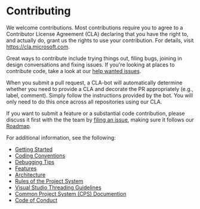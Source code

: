 # Contributing

We welcome contributions. Most contributions require you to agree to a Contributor License Agreement (CLA) declaring that you have the right to, and actually do, grant us the rights to use your contribution. For details, visit https://cla.microsoft.com.

Great ways to contribute include trying things out, filing bugs, joining in design conversations and fixing issues. If you're looking at places to contribute code, take a look at our [help wanted issues](https://github.com/dotnet/project-system/issues?q=is%3Aopen+is%3Aissue+label%3A%22Help+Wanted%22).

When you submit a pull request, a CLA-bot will automatically determine whether you need to provide a CLA and decorate the PR appropriately (e.g., label, comment). Simply follow the instructions provided by the bot. You will only need to do this once across all repositories using our CLA.

If you want to submit a feature or a substantial code contribution, please discuss it first with the the team by [filing an issue](https://github.com/dotnet/project-system/issues/new), making sure it follows our [Roadmap](docs/repo/roadmap.md).

For additional information, see the following:

- [Getting Started](docs/repo/getting-started.md)
- [Coding Conventions](docs/repo/coding-conventions.md)
- [Debugging Tips](docs/repo/debugging-tips.md)
- [Features](docs/repo/features.md)
- [Architecture](docs/repo/architecture.md)
- [Rules of the Project System](docs/repo/rules-of-the-project-system.md)
- [Visual Studio Threading Guidelines](https://github.com/Microsoft/vs-threading/blob/master/doc/index.md)
- [Common Project System (CPS) Documention](https://github.com/microsoft/VSProjectSystem)
- [Code of Conduct](https://github.com/dotnet/home/blob/master/guidance/be-nice.md)
